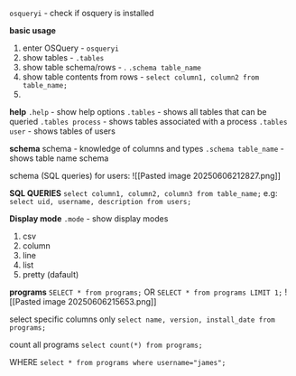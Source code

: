 `osqueryi` - check if osquery is installed

**basic usage**
1. enter OSQuery - `osqueryi`
2. show tables - `.tables`
3. show table schema/rows - . `.schema table_name`
4. show table contents from rows - `select column1, column2 from table_name;`
5. 

**help**
`.help` - show help options
`.tables` - shows all tables that can be queried
`.tables process` - shows tables associated with a process
`.tables user` - shows tables of users

**schema**
schema - knowledge of columns and types
`.schema table_name` - shows table name schema

schema (SQL queries) for users:
![[Pasted image 20250606212827.png]]

**SQL QUERIES**
`select column1, column2, column3 from table_name;`
e.g: 
`select uid, username, description from users;`


**Display mode**
`.mode` - show display modes
1. csv
2. column
3. line
4. list
5. pretty (dafault)



**programs**
`SELECT * from programs;`
OR
`SELECT * from programs LIMIT 1;`
![[Pasted image 20250606215653.png]]

select specific columns only
`select name, version, install_date from programs;`

count all programs
`select count(*) from programs;`


WHERE
`select * from programs where username="james";`

